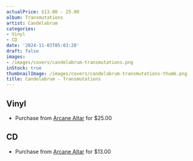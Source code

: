 ```yaml
---
actualPrice: $13.00 - 25.00
album: Transmutations
artist: Candelabrum
categories:
- Vinyl
- CD
date: '2024-11-03T05:03:20'
draft: false
images:
- /images/covers/candelabrum-transmutations.png
inStock: true
thumbnailImage: /images/covers/candelabrum-transmutations-thumb.png
title: Candelabrum - Transmutations
---
```


## Vinyl
* Purchase from [Arcane Altar](https://arcanealtar.bigcartel.com/product/candelabrum-transmutations-12-lp) for $25.00
## CD
* Purchase from [Arcane Altar](https://arcanealtar.bigcartel.com/product/candelabrum-transmutations-cd) for $13.00
